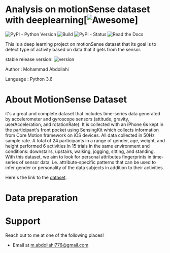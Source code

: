 # Analysis on motionSense dataset with deeplearning[![Awesome](https://cdn.rawgit.com/sindresorhus/awesome/d7305f38d29fed78fa85652e3a63e154dd8e8829/media/badge.svg)]

![PyPI - Python Version](https://img.shields.io/pypi/pyversions/Django.svg)
![Build](https://img.shields.io/bitbucket/pipelines/atlassian/adf-builder-javascript/task/SECO-2168.svg)
![PyPI - Status](https://img.shields.io/pypi/status/Django.svg)
![Read the Docs](https://img.shields.io/readthedocs/pip.svg)

This is a deep learning project on motionSense dataset that its goal is to detect type of activity based on data that it gets from the sensor. 

stable release version: ![version](https://img.shields.io/badge/version-1.0.0-blue.svg?cacheSeconds=2592000)

Author : Mohammad Abdollahi 

Language : Python 3.6

# **About MotionSense Dataset**

it's a great and complete dataset that includes time-series data generated by accelerometer and gyroscope sensors (attitude, gravity, userAcceleration, and rotationRate). It is collected with an iPhone 6s kept in the participant's front pocket using SensingKit which collects information from Core Motion framework on iOS devices. All data collected in 50Hz sample rate. A total of 24 participants in a range of gender, age, weight, and height performed 6 activities in 15 trials in the same environment and conditions: downstairs, upstairs, walking, jogging, sitting, and standing. With this dataset, we aim to look for personal attributes fingerprints in time-series of sensor data, i.e. attribute-specific patterns that can be used to infer gender or personality of the data subjects in addition to their activities.

Here's the link to the [dataset](https://github.com/mmalekzadeh/motion-sense).

# **Data preparation** 

# **Support**

Reach out to me at one of the following places!

- Email at <a href="mailto:m.abdollahi776@gmail.com" target="_blank">m.abdollahi776@gmail.com</a>
